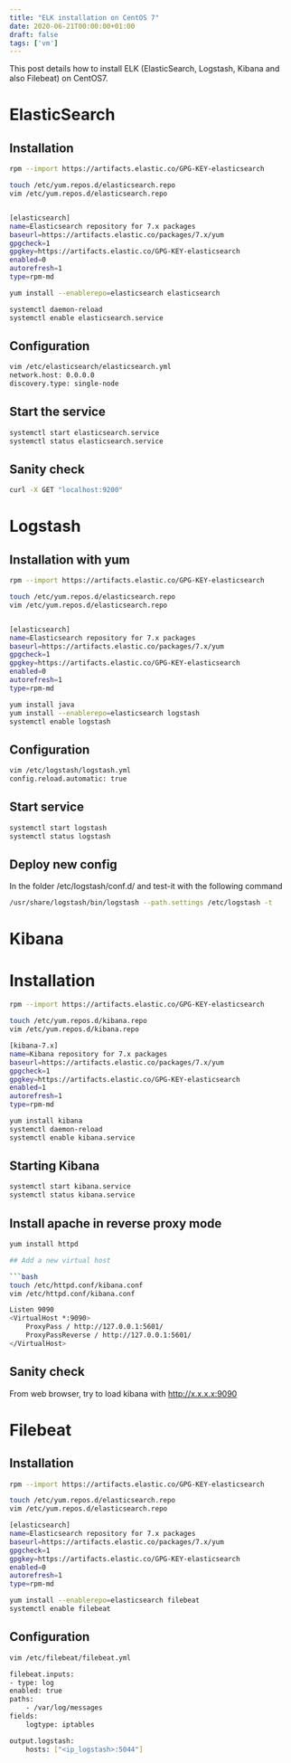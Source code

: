```yaml
---
title: "ELK installation on CentOS 7"
date: 2020-06-21T00:00:00+01:00
draft: false
tags: ['vm']
---
```


This post details how to install ELK (ElasticSearch, Logstash, Kibana and also Filebeat) on CentOS7.

# ElasticSearch

## Installation

```bash
rpm --import https://artifacts.elastic.co/GPG-KEY-elasticsearch

touch /etc/yum.repos.d/elasticsearch.repo
vim /etc/yum.repos.d/elasticsearch.repo


[elasticsearch]
name=Elasticsearch repository for 7.x packages
baseurl=https://artifacts.elastic.co/packages/7.x/yum
gpgcheck=1
gpgkey=https://artifacts.elastic.co/GPG-KEY-elasticsearch
enabled=0
autorefresh=1
type=rpm-md

yum install --enablerepo=elasticsearch elasticsearch

systemctl daemon-reload
systemctl enable elasticsearch.service
```

## Configuration

```bash
vim /etc/elasticsearch/elasticsearch.yml
network.host: 0.0.0.0
discovery.type: single-node
```

## Start the service

```bash
systemctl start elasticsearch.service
systemctl status elasticsearch.service
```

## Sanity check

```bash
curl -X GET "localhost:9200"
```

# Logstash

## Installation with yum

```bash
rpm --import https://artifacts.elastic.co/GPG-KEY-elasticsearch

touch /etc/yum.repos.d/elasticsearch.repo
vim /etc/yum.repos.d/elasticsearch.repo


[elasticsearch]
name=Elasticsearch repository for 7.x packages
baseurl=https://artifacts.elastic.co/packages/7.x/yum
gpgcheck=1
gpgkey=https://artifacts.elastic.co/GPG-KEY-elasticsearch
enabled=0
autorefresh=1
type=rpm-md

yum install java
yum install --enablerepo=elasticsearch logstash
systemctl enable logstash
```

## Configuration

```bash
vim /etc/logstash/logstash.yml
config.reload.automatic: true
```

## Start service

```bash
systemctl start logstash
systemctl status logstash
```

## Deploy new config

In the folder /etc/logstash/conf.d/ and test-it with the following command

```bash
/usr/share/logstash/bin/logstash --path.settings /etc/logstash -t
```

# Kibana

# Installation

```bash
rpm --import https://artifacts.elastic.co/GPG-KEY-elasticsearch

touch /etc/yum.repos.d/kibana.repo
vim /etc/yum.repos.d/kibana.repo

[kibana-7.x]
name=Kibana repository for 7.x packages
baseurl=https://artifacts.elastic.co/packages/7.x/yum
gpgcheck=1
gpgkey=https://artifacts.elastic.co/GPG-KEY-elasticsearch
enabled=1
autorefresh=1
type=rpm-md

yum install kibana
systemctl daemon-reload
systemctl enable kibana.service
```

## Starting Kibana

```bash
systemctl start kibana.service
systemctl status kibana.service
```

## Install apache in reverse proxy mode

```bash
yum install httpd

## Add a new virtual host

```bash
touch /etc/httpd.conf/kibana.conf
vim /etc/httpd.conf/kibana.conf

Listen 9090
<VirtualHost *:9090>
    ProxyPass / http://127.0.0.1:5601/
    ProxyPassReverse / http://127.0.0.1:5601/
</VirtualHost>
```
  
## Sanity check

From web browser, try to load kibana with http://x.x.x.x:9090
  

# Filebeat

## Installation

```bash
rpm --import https://artifacts.elastic.co/GPG-KEY-elasticsearch

touch /etc/yum.repos.d/elasticsearch.repo
vim /etc/yum.repos.d/elasticsearch.repo

[elasticsearch]
name=Elasticsearch repository for 7.x packages
baseurl=https://artifacts.elastic.co/packages/7.x/yum
gpgcheck=1
gpgkey=https://artifacts.elastic.co/GPG-KEY-elasticsearch
enabled=0
autorefresh=1
type=rpm-md

yum install --enablerepo=elasticsearch filebeat
systemctl enable filebeat
```

## Configuration

```bash
vim /etc/filebeat/filebeat.yml

filebeat.inputs:
- type: log
enabled: true
paths:
    - /var/log/messages
fields:
    logtype: iptables

output.logstash:
    hosts: ["<ip_logstash>:5044"]
```